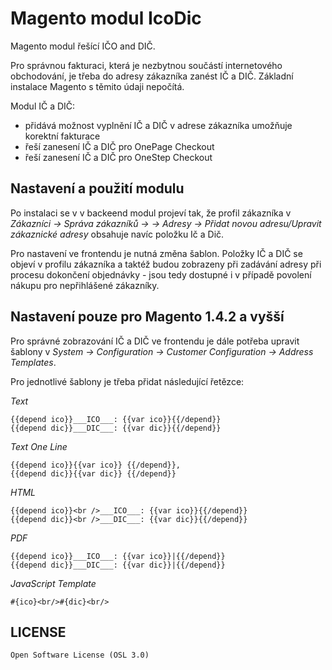 Magento modul IcoDic
====================

Magento modul řešící IČO and DIČ.

Pro správnou fakturaci, která je nezbytnou součástí internetového obchodování, je třeba do adresy zákazníka zanést IČ a DIČ. Základní instalace Magento s těmito údaji nepočítá.

Modul IČ a DIČ:

 - přidává možnost vyplnění IČ a DIČ v adrese zákazníka umožňuje korektní fakturace
 - řeší zanesení IČ a DIČ pro OnePage Checkout
 - řeší zanesení IČ a DIČ pro OneStep Checkout

## Nastavení a použití modulu

Po instalaci se v v backeend modul projeví tak, že profil zákazníka v _Zákazníci → Správa zákazníků → → Adresy → Přidat novou adresu/Upravit zákaznické adresy_ obsahuje navíc položku Ič a Dič.

Pro nastavení ve frontendu je nutná změna šablon. Položky IČ a DIČ se objeví v profilu zákazníka a taktéž budou zobrazeny při zadávání adresy při procesu dokončení objednávky - jsou tedy dostupné i v případě povolení nákupu pro nepřihlášené zákazníky.

## Nastavení pouze pro Magento 1.4.2 a vyšší

Pro správné zobrazování IČ a DIČ ve frontendu je dále potřeba upravit šablony v _System -> Configuration -> Customer Configuration -> Address Templates_. 

Pro jednotlivé šablony je třeba přidat následující řetězce:

*Text*

    {{depend ico}}___ICO___: {{var ico}}{{/depend}}
    {{depend dic}}___DIC___: {{var dic}}{{/depend}}

*Text One Line*

    {{depend ico}}{{var ico}} {{/depend}},
    {{depend dic}}{{var dic}} {{/depend}}

*HTML*

    {{depend ico}}<br />___ICO___: {{var ico}}{{/depend}}
    {{depend dic}}<br />___DIC___: {{var dic}}{{/depend}}

*PDF*

    {{depend ico}}___ICO___: {{var ico}}|{{/depend}}
    {{depend dic}}___DIC___: {{var dic}}|{{/depend}}

*JavaScript Template*
  
    #{ico}<br/>#{dic}<br/>

## LICENSE

    Open Software License (OSL 3.0) 
